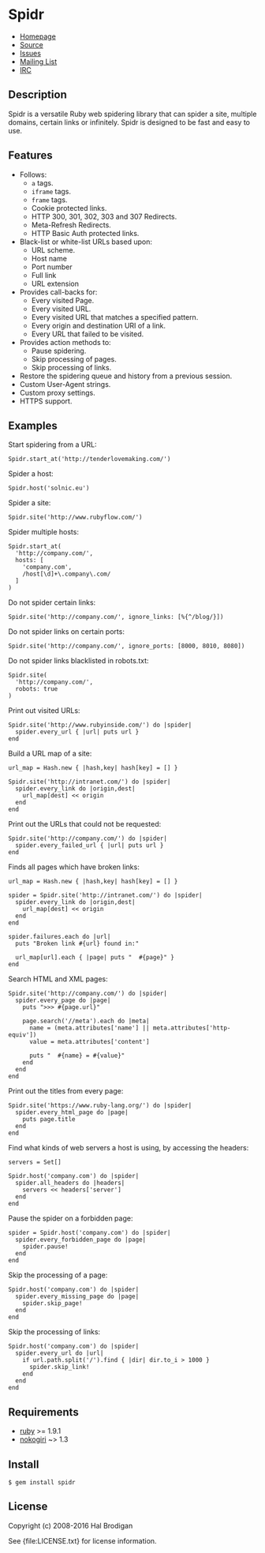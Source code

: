 # Spidr

* [Homepage](https://github.com/postmodern/spidr#readme)
* [Source](https://github.com/postmodern/spidr)
* [Issues](https://github.com/postmodern/spidr/issues)
* [Mailing List](http://groups.google.com/group/spidr)
* [IRC](http://webchat.freenode.net/?channels=spidr&uio=d4)

## Description

Spidr is a versatile Ruby web spidering library that can spider a site,
multiple domains, certain links or infinitely. Spidr is designed to be fast
and easy to use.

## Features

* Follows:
  * `a` tags.
  * `iframe` tags.
  * `frame` tags.
  * Cookie protected links.
  * HTTP 300, 301, 302, 303 and 307 Redirects.
  * Meta-Refresh Redirects.
  * HTTP Basic Auth protected links.
* Black-list or white-list URLs based upon:
  * URL scheme.
  * Host name
  * Port number
  * Full link
  * URL extension
* Provides call-backs for:
  * Every visited Page.
  * Every visited URL.
  * Every visited URL that matches a specified pattern.
  * Every origin and destination URI of a link.
  * Every URL that failed to be visited.
* Provides action methods to:
  * Pause spidering.
  * Skip processing of pages.
  * Skip processing of links.
* Restore the spidering queue and history from a previous session.
* Custom User-Agent strings.
* Custom proxy settings.
* HTTPS support.

## Examples

Start spidering from a URL:

    Spidr.start_at('http://tenderlovemaking.com/')

Spider a host:

    Spidr.host('solnic.eu')

Spider a site:

    Spidr.site('http://www.rubyflow.com/')

Spider multiple hosts:

    Spidr.start_at(
      'http://company.com/',
      hosts: [
        'company.com',
        /host[\d]+\.company\.com/
      ]
    )

Do not spider certain links:

    Spidr.site('http://company.com/', ignore_links: [%{^/blog/}])

Do not spider links on certain ports:

    Spidr.site('http://company.com/', ignore_ports: [8000, 8010, 8080])

Do not spider links blacklisted in robots.txt:

    Spidr.site(
      'http://company.com/',
      robots: true
    )

Print out visited URLs:

    Spidr.site('http://www.rubyinside.com/') do |spider|
      spider.every_url { |url| puts url }
    end

Build a URL map of a site:

    url_map = Hash.new { |hash,key| hash[key] = [] }

    Spidr.site('http://intranet.com/') do |spider|
      spider.every_link do |origin,dest|
        url_map[dest] << origin
      end
    end

Print out the URLs that could not be requested:

    Spidr.site('http://company.com/') do |spider|
      spider.every_failed_url { |url| puts url }
    end

Finds all pages which have broken links:

    url_map = Hash.new { |hash,key| hash[key] = [] }

    spider = Spidr.site('http://intranet.com/') do |spider|
      spider.every_link do |origin,dest|
        url_map[dest] << origin
      end
    end

    spider.failures.each do |url|
      puts "Broken link #{url} found in:"

      url_map[url].each { |page| puts "  #{page}" }
    end

Search HTML and XML pages:

    Spidr.site('http://company.com/') do |spider|
      spider.every_page do |page|
        puts ">>> #{page.url}"

        page.search('//meta').each do |meta|
          name = (meta.attributes['name'] || meta.attributes['http-equiv'])
          value = meta.attributes['content']

          puts "  #{name} = #{value}"
        end
      end
    end

Print out the titles from every page:

    Spidr.site('https://www.ruby-lang.org/') do |spider|
      spider.every_html_page do |page|
        puts page.title
      end
    end

Find what kinds of web servers a host is using, by accessing the headers:

    servers = Set[]

    Spidr.host('company.com') do |spider|
      spider.all_headers do |headers|
        servers << headers['server']
      end
    end

Pause the spider on a forbidden page:

    spider = Spidr.host('company.com') do |spider|
      spider.every_forbidden_page do |page|
        spider.pause!
      end
    end

Skip the processing of a page:

    Spidr.host('company.com') do |spider|
      spider.every_missing_page do |page|
        spider.skip_page!
      end
    end

Skip the processing of links:

    Spidr.host('company.com') do |spider|
      spider.every_url do |url|
        if url.path.split('/').find { |dir| dir.to_i > 1000 }
          spider.skip_link!
        end
      end
    end

## Requirements

* [ruby] >= 1.9.1
* [nokogiri] ~> 1.3

## Install

    $ gem install spidr

## License

Copyright (c) 2008-2016 Hal Brodigan

See {file:LICENSE.txt} for license information.

[ruby]: https://www.ruby-lang.org/
[nokogiri]: http://www.nokogiri.org/

